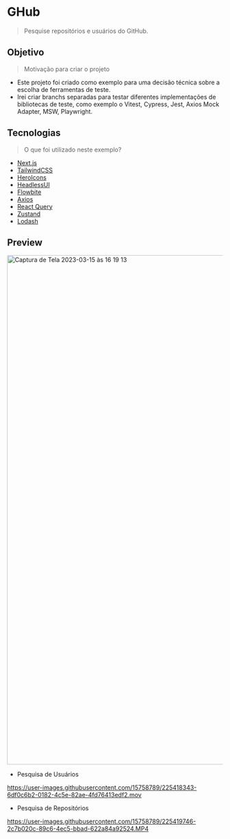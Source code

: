 # GHub
> Pesquise repositórios e usuários do GitHub.

## Objetivo
> Motivação para criar o projeto

- Este projeto foi criado como exemplo para uma decisão técnica sobre a escolha de ferramentas de teste.
- Irei criar branchs separadas para testar diferentes implementações de bibliotecas de teste, como exemplo o Vitest, Cypress, Jest, Axios Mock Adapter, MSW, Playwright.

## Tecnologias
> O que foi utilizado neste exemplo?

- [Next.js](https://nextjs.org/)
- [TailwindCSS](https://tailwindcss.com/)
- [HeroIcons](https://heroicons.com/)
- [HeadlessUI](https://headlessui.com/)
- [Flowbite](https://flowbite-react.com/)
- [Axios](https://axios-http.com/)
- [React Query](https://tanstack.com/query/latest)
- [Zustand](https://github.com/pmndrs/zustand)
- [Lodash](https://lodash.com/)

## Preview

<img width="1189" alt="Captura de Tela 2023-03-15 às 16 19 13" src="https://user-images.githubusercontent.com/15758789/225419597-62b78a48-6826-4041-be5d-68b4c34464d3.png">


- Pesquisa de Usuários

https://user-images.githubusercontent.com/15758789/225418343-6df0c6b2-0182-4c5e-82ae-4fd76413edf2.mov

- Pesquisa de Repositórios

https://user-images.githubusercontent.com/15758789/225419746-2c7b020c-89c6-4ec5-bbad-622a84a92524.MP4

